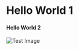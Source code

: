 # Hello World 1
#### Hello World 2

![Test Image](<img width="1164" alt="image" src="https://github.com/olawale-oloye/skills-communicate-using-markdown/assets/105283274/8ae8f245-7aa4-42c7-9504-0866ba06f7cf">
)
